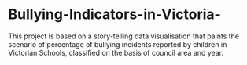 # Bullying-Indicators-in-Victoria-
This project is based on a story-telling data visualisation that paints the scenario of percentage of bullying incidents reported by children in Victorian Schools, classified on the basis of council area and year. 

